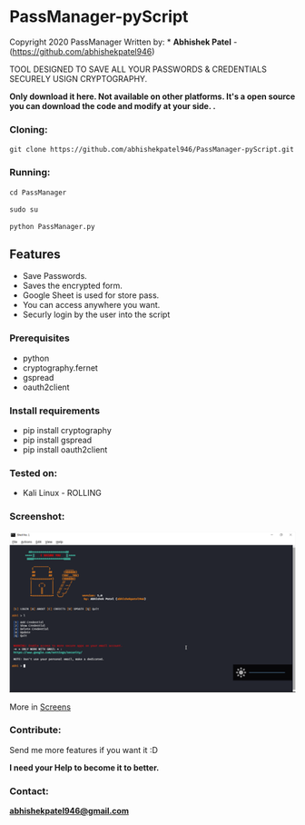 # PassManager-pyScript

Copyright 2020 PassManager
Written by: * **Abhishek Patel** - (https://github.com/abhishekpatel946)

TOOL DESIGNED TO SAVE ALL YOUR PASSWORDS & CREDENTIALS SECURELY USIGN CRYPTOGRAPHY.

**Only download it here. Not available on other platforms. It's a open source you can download the code and modify at your side. .**

### Cloning:
```
git clone https://github.com/abhishekpatel946/PassManager-pyScript.git
```

### Running:
```
cd PassManager
```

```
sudo su
```

```
python PassManager.py
```

## Features 

- Save Passwords.
- Saves the encrypted form. 
- Google Sheet is used for store pass.
- You can access anywhere you want.
- Securly login by the user into the script

### Prerequisites

* python
* cryptography.fernet
* gspread
* oauth2client

### Install requirements

* pip install cryptography
* pip install gspread
* pip install oauth2client

### Tested on:

+ Kali Linux - ROLLING

### Screenshot:
![Shot](https://github.com/abhishekpatel946/PassManager-pyScript/blob/master/Screens/Option-Login.png)

More in [Screens](Screens)

### Contribute:
Send me more features if you want it :D

**I need your Help to become it to better.**

### Contact:
**abhishekpatel946@gmail.com**

